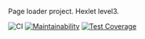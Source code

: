 Page loader project. Hexlet level3.

![CI](https://github.com/ivankl/backend-project-lvl3/workflows/CI/badge.svg)
[![Maintainability](https://api.codeclimate.com/v1/badges/b3880a8cb44423062dcc/maintainability)](https://codeclimate.com/github/ivankl/backend-project-lvl3/maintainability)
[![Test Coverage](https://api.codeclimate.com/v1/badges/b3880a8cb44423062dcc/test_coverage)](https://codeclimate.com/github/ivankl/backend-project-lvl3/test_coverage)